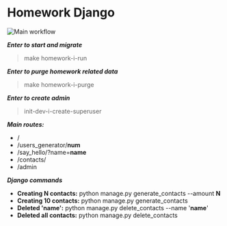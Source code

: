 # Homework Django

![Main workflow](https://github.com/hillel-i-python-pro-i-2022-08-26/homework__vlada_kriazh__django_templates/actions/workflows/main-workflow.yml/badge.svg)

***Enter to start and migrate***
> make homework-i-run

***Enter to purge homework related data***
> make homework-i-purge

***Enter to create admin***
> init-dev-i-create-superuser

***Main routes:***
- /
- /users_generator/**num**
- /say_hello/?name=**name**
- /contacts/
- /admin

***Django commands***
- **Creating N contacts:** python manage.py generate_contacts --amount **N**
- **Creating 10 contacts:** python manage.py generate_contacts
- **Deleted 'name':** python manage.py delete_contacts --name '**name**'
- **Deleted all contacts:** python manage.py delete_contacts
